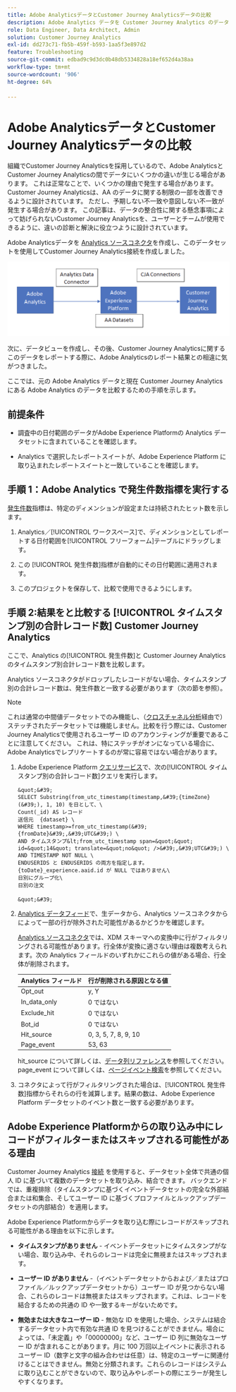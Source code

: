 ```yaml
---
title: Adobe AnalyticsデータとCustomer Journey Analyticsデータの比較
description: Adobe Analytics データを Customer Journey Analytics のデータと比較する方法を学ぶ
role: Data Engineer, Data Architect, Admin
solution: Customer Journey Analytics
exl-id: dd273c71-fb5b-459f-b593-1aa5f3e897d2
feature: Troubleshooting
source-git-commit: edbad9c9d3dc0b48db5334828a18ef652d4a38aa
workflow-type: tm+mt
source-wordcount: '906'
ht-degree: 64%

---
```


# Adobe AnalyticsデータとCustomer Journey Analyticsデータの比較

組織でCustomer Journey Analyticsを採用しているので、Adobe AnalyticsとCustomer Journey Analyticsの間でデータにいくつかの違いが生じる場合があります。 これは正常なことで、いくつかの理由で発生する場合があります。Customer Journey Analyticsは、AA のデータに関する制限の一部を改善できるように設計されています。 ただし、予期しない不一致や意図しない不一致が発生する場合があります。 この記事は、データの整合性に関する懸念事項によって妨げられないCustomer Journey Analyticsを、ユーザーとチームが使用できるように、違いの診断と解決に役立つように設計されています。

Adobe Analyticsデータを [Analytics ソースコネクタ](https://experienceleague.adobe.com/docs/experience-platform/sources/ui-tutorials/create/adobe-applications/analytics.html?lang=ja)を作成し、このデータセットを使用してCustomer Journey Analytics接続を作成しました。

![データフロー](assets/compare.png)

次に、データビューを作成し、その後、Customer Journey Analyticsに関するこのデータをレポートする際に、Adobe Analyticsのレポート結果との相違に気がつきました。

ここでは、元の Adobe Analytics データと現在 Customer Journey Analytics にある Adobe Analytics のデータを比較するための手順を示します。

## 前提条件 

* 調査中の日付範囲のデータがAdobe Experience Platformの Analytics データセットに含まれていることを確認します。

* Analytics で選択したレポートスイートが、Adobe Experience Platform に取り込まれたレポートスイートと一致していることを確認します。

## 手順 1：Adobe Analytics で発生件数指標を実行する

[発生件数](https://experienceleague.adobe.com/docs/analytics/components/metrics/occurrences.html?lang=ja)指標は、特定のディメンションが設定または持続されたヒット数を示します。

1. Analytics／[!UICONTROL ワークスペース]で、ディメンションとしてレポートする日付範囲を[!UICONTROL フリーフォーム]テーブルにドラッグします。

1. この [!UICONTROL 発生件数]指標が自動的にその日付範囲に適用されます。

1. このプロジェクトを保存して、比較で使用できるようにします。

## 手順 2:結果をと比較する [!UICONTROL タイムスタンプ別の合計レコード数] Customer Journey Analytics

ここで、Analytics の[!UICONTROL 発生件数]と Customer Journey Analytics のタイムスタンプ別合計レコード数を比較します。

Analytics ソースコネクタがドロップしたレコードがない場合、タイムスタンプ別の合計レコード数は、発生件数と一致する必要があります（次の節を参照）。

>[!NOTE]
>
>これは通常の中間値データセットでのみ機能し、（[クロスチャネル分析](/help/cca/overview.md)経由で）ステッチされたデータセットでは機能しません。比較を行う際には、Customer Journey Analyticsで使用されるユーザー ID のアカウンティングが重要であることに注意してください。 これは、特にステッチがオンになっている場合に、Adobe Analyticsでレプリケートするのが常に容易ではない場合があります。

1. Adobe Experience Platform [クエリサービス](https://experienceleague.adobe.com/docs/experience-platform/query/best-practices/adobe-analytics.html?lang=ja)で、次の[!UICONTROL タイムスタンプ別の合計レコード数]クエリを実行します。

       &quot;&#39;
       SELECT Substring(from_utc_timestamp(timestamp,&#39;{timeZone}(&#39;), 1, 10) を日として、\
       Count(_id) AS レコード
       送信元  {dataset} \
       WHERE timestamp>=from_utc_timestamp(&#39;{fromDate}&#39;,&#39;UTC&#39;) \
       AND タイムスタンプ&lt;from_utc_timestamp span=&quot;&quot; id=&quot;14&quot; translate=&quot;no&quot; />&#39;,&#39;UTC&#39;) \
       AND TIMESTAMP NOT NULL \
       ENDUSERIDS と ENDUSERIDS の両方を指定します。{toDate}_experience.aaid.id が NULL ではありません\
       日別にグループ化\
       日別の注文
       
       &quot;&#39;
   
1. [Analytics データフィード](https://experienceleague.adobe.com/docs/analytics/export/analytics-data-feed/data-feed-contents/datafeeds-reference.html?lang=ja)で、生データから、Analytics ソースコネクタからによって一部の行が除外された可能性があるかどうかを確認します。

   [Analytics ソースコネクタ](https://experienceleague.adobe.com/docs/experience-platform/sources/ui-tutorials/create/adobe-applications/analytics.html?lang=ja)では、XDM スキーマへの変換中に行がフィルタリングされる可能性があります。行全体が変換に適さない理由は複数考えられます。次の Analytics フィールドのいずれかにこれらの値がある場合、行全体が削除されます。

   | Analytics フィールド | 行が削除される原因となる値 |
   | --- | --- |
   | Opt_out | y, Y |
   | In_data_only | 0 ではない |
   | Exclude_hit | 0 ではない |
   | Bot_id | 0 ではない |
   | Hit_source | 0, 3, 5, 7, 8, 9, 10 |
   | Page_event | 53, 63 |

   hit\_source について詳しくは、[データ列リファレンス](https://experienceleague.adobe.com/docs/analytics/export/analytics-data-feed/data-feed-contents/datafeeds-reference.html?lang=ja)を参照してください。page\_event について詳しくは、[ページイベント検索](https://experienceleague.adobe.com/docs/analytics/export/analytics-data-feed/data-feed-contents/datafeeds-page-event.html?lang=ja)を参照してください。

1. コネクタによって行がフィルタリングされた場合は、[!UICONTROL 発生件数]指標からそれらの行を減算します。結果の数は、Adobe Experience Platform データセットのイベント数と一致する必要があります。

## Adobe Experience Platformからの取り込み中にレコードがフィルターまたはスキップされる可能性がある理由

Customer Journey Analytics [接続](/help/connections/create-connection.md) を使用すると、データセット全体で共通の個人 ID に基づいて複数のデータセットを取り込み、結合できます。 バックエンドでは、重複排除（タイムスタンプに基づくイベントデータセットの完全な外部結合または和集合、そしてユーザー ID に基づくプロファイルとルックアップデータセットの内部結合）を適用します。

Adobe Experience Platformからデータを取り込む際にレコードがスキップされる可能性がある理由を以下に示します。

* **タイムスタンプがありません** - イベントデータセットにタイムスタンプがない場合、取り込み中、それらのレコードは完全に無視またはスキップされます。

* **ユーザー ID がありません** -（イベントデータセットからおよび／またはプロファイル／ルックアップデータセットから）ユーザー ID が見つからない場合、これらのレコードは無視またはスキップされます。これは、レコードを結合するための共通の ID や一致するキーがないためです。

* **無効または大きなユーザー ID** - 無効な ID を使用した場合、システムは結合するデータセット内で有効な共通 ID を見つけることができません。場合によっては、「未定義」や「00000000」など、ユーザー ID 列に無効なユーザー ID が含まれることがあります。月に 100 万回以上イベントに表示されるユーザー ID（数字と文字の組み合わせは任意）は、特定のユーザーに関連付けることはできません。無効と分類されます。これらのレコードはシステムに取り込むことができないので、取り込みやレポートの際にエラーが発生しやすくなります。
